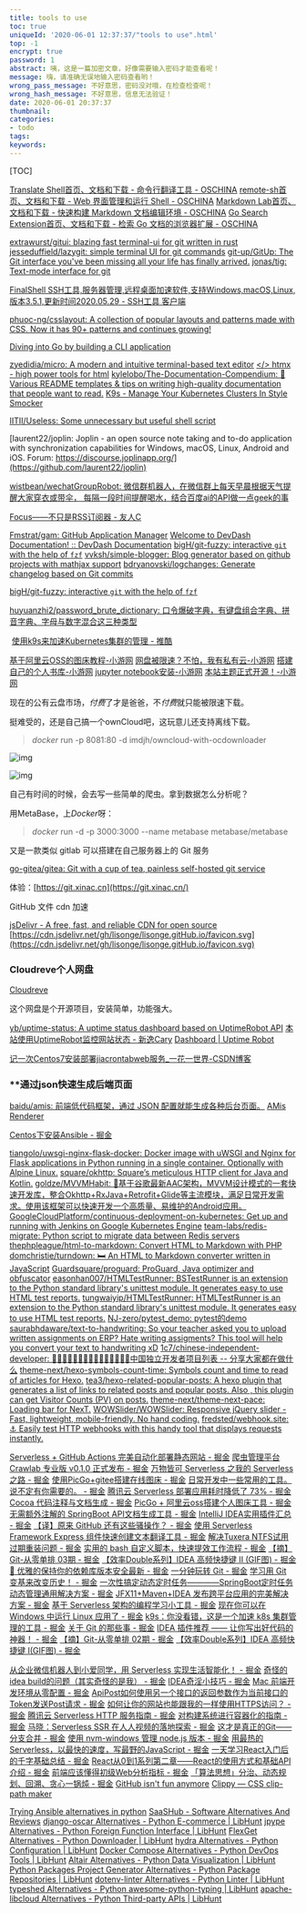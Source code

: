 ```yaml
---
title: tools to use
toc: true
uniqueId: '2020-06-01 12:37:37/"tools to use".html'
top: -1
encrypt: true
password: 1
abstract: 咦，这是一篇加密文章，好像需要输入密码才能查看呢！
message: 嗨，请准确无误地输入密码查看哟！
wrong_pass_message: 不好意思，密码没对哦，在检查检查呢！
wrong_hash_message: 不好意思，信息无法验证！
date: 2020-06-01 20:37:37
thumbnail:
categories:
- todo
tags:
keywords:
---
```



[TOC]

<!--more-->

[Translate Shell首页、文档和下载 - 命令行翻译工具 - OSCHINA](https://www.oschina.net/p/translate-shell)
[remote-sh首页、文档和下载 - Web 界面管理和运行 Shell - OSCHINA](https://www.oschina.net/p/remote-sh)
[Markdown Lab首页、文档和下载 - 快速构建 Markdown 文档编辑环境 - OSCHINA](https://www.oschina.net/p/markdown-lab)
[Go Search Extension首页、文档和下载 - 检索 Go 文档的浏览器扩展 - OSCHINA](https://www.oschina.net/p/go-search-extension)



[extrawurst/gitui: blazing fast terminal-ui for git written in rust](https://github.com/extrawurst/gitui)
[jesseduffield/lazygit: simple terminal UI for git commands](https://github.com/jesseduffield/lazygit)
[git-up/GitUp: The Git interface you've been missing all your life has finally arrived.](https://github.com/git-up/GitUp)
[jonas/tig: Text-mode interface for git](https://github.com/jonas/tig)



[FinalShell SSH工具,服务器管理,远程桌面加速软件,支持Windows,macOS,Linux,版本3.5.1,更新时间2020.05.29 - SSH工具 客户端](http://www.hostbuf.com/t/988.html)

[phuoc-ng/csslayout: A collection of popular layouts and patterns made with CSS. Now it has 90+ patterns and continues growing!](https://github.com/phuoc-ng/csslayout?utm_campaign=Django%2BNewsletter&utm_medium=web&utm_source=Django_Newsletter_25)

[Diving into Go by building a CLI application](https://eryb.space/2020/05/27/diving-into-go-by-building-a-cli-application.html)

[zyedidia/micro: A modern and intuitive terminal-based text editor](https://github.com/zyedidia/micro)
[</> htmx - high power tools for html](https://htmx.org/)
[kylelobo/The-Documentation-Compendium: 📢 Various README templates & tips on writing high-quality documentation that people want to read.](https://github.com/kylelobo/The-Documentation-Compendium/)
[K9s - Manage Your Kubernetes Clusters In Style](https://k9scli.io/)
[Smocker](https://smocker.dev/)

[IITII/Useless: Some unnecessary but useful shell script](https://github.com/IITII/Useless#FFmpegsh)

[laurent22/joplin: Joplin - an open source note taking and to-do application with synchronization capabilities for Windows, macOS, Linux, Android and iOS. Forum: https://discourse.joplinapp.org/](https://github.com/laurent22/joplin)

[wistbean/wechatGroupRobot: 微信群机器人，在微信群上每天早晨根据天气提醒大家穿衣或带伞， 每隔一段时间提醒喝水，结合百度ai的API做一点geek的事](https://github.com/wistbean/wechatGroupRobot)

[Focus——不只是RSS订阅器 - 友人C](https://www.ihewro.com/archives/948/)

[Fmstrat/gam: GitHub Application Manager](https://github.com/Fmstrat/gam)
[Welcome to DevDash Documentation! :: DevDash Documentation](https://thedevdash.com/)
[bigH/git-fuzzy: interactive `git` with the help of `fzf`](https://github.com/bigH/git-fuzzy)
[vvksh/simple-blogger: Blog generator based on github projects with mathjax support](https://github.com/vvksh/simple-blogger)
[bdryanovski/logchanges: Generate changelog based on Git commits](https://github.com/bdryanovski/logchanges)

[bigH/git-fuzzy: interactive `git` with the help of `fzf`](https://github.com/bigH/git-fuzzy)

[huyuanzhi2/password_brute_dictionary: 口令爆破字典，有键盘组合字典、拼音字典、字母与数字混合这三种类型](https://github.com/huyuanzhi2/password_brute_dictionary)

​	[使用k9s来加速Kubernetes集群的管理 - 推酷](https://www.tuicool.com/articles/mYVBvyI)

[基于阿里云OSS的图床教程-小游网](https://xiaoyou66.com/archives/774)
[网盘被限速？不怕，我有私有云-小游网](https://xiaoyou66.com/archives/769)
[搭建自己的个人书库-小游网](https://xiaoyou66.com/archives/1016)
[jupyter notebook安装-小游网](https://xiaoyou66.com/archives/1095)
[本站主题正式开源！-小游网](https://xiaoyou66.com/archives/1276)

现在的公有云盘市场，*付费*了才是爸爸，不*付费*就只能被限速下载。

挺难受的，还是自己搞一个ownCloud吧，这玩意儿还支持离线下载。

> *docker* run -p 8081:80 -d imdjh/owncloud-with-ocdownloader

![img](https://i.loli.net/2020/06/13/ZUNgGLi536y7vns.jpg)

![img](https://i.loli.net/2020/06/13/RieAxPmv7HuWk5f.jpg)

自己有时间的时候，会去写一些简单的爬虫。拿到数据怎么分析呢？

用MetaBase，上*Docker*呀：

> *docker* run -d -p 3000:3000 --name metabase metabase/metabase



又是一款类似 gitlab 可以搭建在自己服务器上的 Git 服务 

[go-gitea/gitea: Git with a cup of tea, painless self-hosted git service](https://github.com/go-gitea/gitea)

体验：[https://git.xinac.cn](https://git.xinac.cn/)



GitHub 文件 cdn 加速

[jsDelivr - A free, fast, and reliable CDN for open source](https://www.jsdelivr.com/?docs=gh)
[https://cdn.jsdelivr.net/gh/lisonge/lisonge.gitHub.io/favicon.svg](https://cdn.jsdelivr.net/gh/lisonge/lisonge.gitHub.io/favicon.svg)

### Cloudreve个人网盘

[Cloudreve](https://pan.cary.tech/)

这个网盘是个开源项目，安装简单，功能强大。



[yb/uptime-status: A uptime status dashboard based on UptimeRobot API](https://github.com/yb/uptime-status)
[本站使用UptimeRobot监控网站状态 - 新逸Cary](https://blog.xinac.cn/archives/uptimerobot)
[Dashboard | Uptime Robot](https://uptimerobot.com/dashboard#mainDashboard)



[记一次Centos7安装部署jiacrontabweb服务_一花一世界-CSDN博客](https://blog.csdn.net/llwy1428/article/details/102899282)

### **通过json快速生成后端页面

[baidu/amis: 前端低代码框架，通过 JSON 配置就能生成各种后台页面。](https://github.com/baidu/amis)
[AMis Renderer](https://baidu.github.io/amis/docs/intro?page=1)



[Centos下安装Ansible - 掘金](https://juejin.im/post/5d80da84e51d4562132031cd)



[tiangolo/uwsgi-nginx-flask-docker: Docker image with uWSGI and Nginx for Flask applications in Python running in a single container. Optionally with Alpine Linux.](https://github.com/tiangolo/uwsgi-nginx-flask-docker)
[square/okhttp: Square’s meticulous HTTP client for Java and Kotlin.](https://github.com/square/okhttp)
[goldze/MVVMHabit: 👕基于谷歌最新AAC架构，MVVM设计模式的一套快速开发库，整合Okhttp+RxJava+Retrofit+Glide等主流模块，满足日常开发需求。使用该框架可以快速开发一个高质量、易维护的Android应用。](https://github.com/goldze/MVVMHabit)
[GoogleCloudPlatform/continuous-deployment-on-kubernetes: Get up and running with Jenkins on Google Kubernetes Engine](https://github.com/GoogleCloudPlatform/continuous-deployment-on-kubernetes)
[team-labs/redis-migrate: Python script to migrate data between Redis servers](https://github.com/team-labs/redis-migrate)
[thephpleague/html-to-markdown: Convert HTML to Markdown with PHP](https://github.com/thephpleague/html-to-markdown)
[domchristie/turndown: 🛏 An HTML to Markdown converter written in JavaScript](https://github.com/domchristie/turndown)
[Guardsquare/proguard: ProGuard, Java optimizer and obfuscator](https://github.com/Guardsquare/proguard)
[easonhan007/HTMLTestRunner: BSTestRunner is an extension to the Python standard library's unittest module. It generates easy to use HTML test reports.](https://github.com/easonhan007/HTMLTestRunner)
[tungwaiyip/HTMLTestRunner: HTMLTestRunner is an extension to the Python standard library's unittest module. It generates easy to use HTML test reports.](https://github.com/tungwaiyip/HTMLTestRunner)
[NJ-zero/pytest_demo: pytest的demo](https://github.com/NJ-zero/pytest_demo)
[saurabhdaware/text-to-handwriting: So your teacher asked you to upload written assignments on ERP? Hate writing assigments? This tool will help you convert your text to handwriting xD](https://github.com/saurabhdaware/text-to-handwriting)
[1c7/chinese-independent-developer: 👩🏿‍💻👨🏾‍💻👩🏼‍💻👨🏽‍💻👩🏻‍💻中国独立开发者项目列表 -- 分享大家都在做什么](https://github.com/1c7/chinese-independent-developer)
[theme-next/hexo-symbols-count-time: Symbols count and time to read of articles for Hexo.](https://github.com/theme-next/hexo-symbols-count-time)
[tea3/hexo-related-popular-posts: A hexo plugin that generates a list of links to related posts and popular posts. Also , this plugin can get Visitor Counts (PV) on posts.](https://github.com/tea3/hexo-related-popular-posts)
[theme-next/theme-next-pace: Loading bar for NexT.](https://github.com/theme-next/theme-next-pace)
[WOWSlider/WOWSlider: Responsive jQuery slider - Fast, lightweight, mobile-friendly. No hand coding.](https://github.com/WOWSlider/WOWSlider)
[fredsted/webhook.site: ⚓️ Easily test HTTP webhooks with this handy tool that displays requests instantly.](https://github.com/fredsted/webhook.site)



[Serverless + GitHub Actions 完美自动化部署静态网站 - 掘金](https://juejin.im/post/5eeb2b00f265da02b643189e)
[爬虫管理平台 Crawlab 专业版 v0.1.0 正式发布 - 掘金](https://juejin.im/post/5ee9e10ff265da02a224811b)
[万物皆可 Serverless 之我的 Serverless 之路 - 掘金](https://juejin.im/post/5ee9d2ede51d4573c7592b3f)
[使用PicGo+gitee搭建在线图床 - 掘金](https://juejin.im/post/5ee9b894e51d45740950c3bf)
[日常开发中一些常用的工具。说不定有你需要的。 - 掘金](https://juejin.im/post/5ee8d5b36fb9a047d45bb8af)
[腾讯云 Serverless 部署应用耗时降低了 73% - 掘金](https://juejin.im/post/5ee759006fb9a047d45bb673)
[Cocoa 代码注释与文档生成 - 掘金](https://juejin.im/post/5ee70d7ff265da76d66c3c60)
[PicGo + 阿里云oss搭建个人图床工具 - 掘金](https://juejin.im/post/5ee57fb3518825433e1fc4ad)
[无需额外注解的 SpringBoot API文档生成工具 - 掘金](https://juejin.im/post/5ee623f7f265da770f52132d)
[IntelliJ IDEA实用插件汇总 - 掘金](https://juejin.im/post/5ee443bf51882543464b28f4)
[【译】原来 GitHub 还有这些骚操作？ - 掘金](https://juejin.im/post/5ee2df3cf265da771c780138)
[使用 Serverless Framework Express 组件快速创建文本翻译工具 - 掘金](https://juejin.im/post/5ee1d5ea5188253683550d32)
[解决Tuxera NTFS试用过期重装问题 - 掘金](https://juejin.im/post/5ee191a0518825430649be3e)
[实用的 bash 自定义脚本，快速提效工作流程 - 掘金](https://juejin.im/post/5ee0cf2151882522c3690a52)
[【摘】Git-从零单排 03期 - 掘金](https://juejin.im/post/5edbc809518825433139fdfe)
[【效率Double系列】IDEA 高频快捷键 Ⅱ (GIF图) - 掘金](https://juejin.im/post/5edc4a7be51d457b3f4a13a7)
[🌳 优雅的保持你的依赖库版本安全最新 - 掘金](https://juejin.im/post/5ed7bab86fb9a047ca10e8ed)
[一分钟玩转 Git - 掘金](https://juejin.im/post/5ed99a166fb9a047ff1ab4e0)
[学习用 Git 变基来改变历史！ - 掘金](https://juejin.im/post/5ed7b02fe51d457867169a7b)
[一次性搞定动态定时任务————SpringBoot定时任务动态管理通用解决方案 - 掘金](https://juejin.im/post/5ed617966fb9a047ff1ab201)
[JFX11+Maven+IDEA 发布跨平台应用的完美解决方案 - 掘金](https://juejin.im/post/5ed54e39f265da76fd4ee5d6)
[基于 Serverless 架构的编程学习小工具 - 掘金](https://juejin.im/post/5ed5b7e46fb9a047e02ef6ab)
[现在你可以在 Windows 中运行 Linux 应用了 - 掘金](https://juejin.im/post/5ed3d099518825432632916b)
[k9s：你没看错，这是一个加速 k8s 集群管理的工具 - 掘金](https://juejin.im/post/5ed3d11751882542f871dbcc)
[关于 Git 的那些事 - 掘金](https://juejin.im/post/5ed38c25e51d4578504a848e)
[IDEA 插件推荐 —— 让你写出好代码的神器！ - 掘金](https://juejin.im/post/5ed3684fe51d4578740f66bd)
[【摘】Git-从零单排 02期 - 掘金](https://juejin.im/post/5ed267fc6fb9a047ea45d4ed)
[【效率Double系列】IDEA 高频快捷键 Ⅰ(GIF图) - 掘金](https://juejin.im/post/5ed222d35188254340630359)



[从企业微信机器人到小爱同学，用 Serverless 实现生活智能化！ - 掘金](https://juejin.im/post/5ece5a516fb9a047b11b4a90)
[奇怪的idea build的问题（其实奇怪的是我） - 掘金](https://juejin.im/post/5ecb7e2ce51d45786973bb3d)
[IDEA奇淫小技巧 - 掘金](https://juejin.im/post/5ecc6e1d518825431f7c5a65)
[Mac 前端开发环境从零配置 - 掘金](https://juejin.im/post/5ecb3dd2e51d4578a12e23ba)
[ApiPost如何使用另一个接口的返回参数作为当前接口的Token发送Post请求 - 掘金](https://juejin.im/post/5ec79291e51d4578761ff36c)
[如何让你的网站也能跟我的一样使用HTTPS访问？ - 掘金](https://juejin.im/post/5ec690fe6fb9a047e16c77ff)
[腾讯云 Serverless HTTP 服务指南 - 掘金](https://juejin.im/post/5ec6759ff265da76de5cd017)
[对构建系统进行容器化的指南 - 掘金](https://juejin.im/post/5ec68913518825431f7c53f4)
[马晓：Serverless SSR 在人人视频的落地探索 - 掘金](https://juejin.im/post/5ec61edb51882543004490ef)
[这才是真正的Git——分支合并 - 掘金](https://juejin.im/post/5ec6067f6fb9a047f0125b4b)
[使用 nvm-windows 管理 node.js 版本 - 掘金](https://juejin.im/post/5ec55adfe51d4578504a72fe)
[用最热的Serverless，以最快的速度，写最野的JavaScript - 掘金](https://juejin.im/post/5eea075751882565de26c334)
[一天学习React入门后的千字基础总结 - 掘金](https://juejin.im/post/5eeb1fcdf265da02ec0bbf51)
[React从0到1系列第二章——React的使用方式和基础API介绍 - 掘金](https://juejin.im/post/5edf95e66fb9a047f61057f6)
[前端应该懂得初级Web分析指标 - 掘金](https://juejin.im/post/5ee4c3d9f265da771066eb73)
[「算法思想」分治、动态规划、回溯、贪心一锅炖 - 掘金](https://juejin.im/post/5ee4f5bfe51d457b3f4a1fc0)
[GitHub isn't fun anymore](https://jaredpalmer.com/github-isnt-fun-anymore)
[Clippy — CSS clip-path maker](https://bennettfeely.com/clippy/)



[Trying Ansible alternatives in python](http://blog.rfox.eu/en/Explorations/Trying_Ansible_alternatives_in_python.html)
[SaaSHub - Software Alternatives And Reviews](https://www.saashub.com/)
[django-oscar Alternatives - Python E-commerce | LibHunt](https://python.libhunt.com/django-oscar-alternatives)
[jpype Alternatives - Python Foreign Function Interface | LibHunt](https://python.libhunt.com/jpype-alternatives)
[FlexGet Alternatives - Python Downloader | LibHunt](https://python.libhunt.com/flexget-alternatives)
[hydra Alternatives - Python Configuration | LibHunt](https://python.libhunt.com/hydra-alternatives)
[Docker Compose Alternatives - Python DevOps Tools | LibHunt](https://python.libhunt.com/compose-alternatives)
[Altair Alternatives - Python Data Visualization | LibHunt](https://python.libhunt.com/altair-alternatives)
[Python Packages Project Generator Alternatives - Python Package Repositories | LibHunt](https://python.libhunt.com/python-package-template-alternatives)
[dotenv-linter Alternatives - Python Linter | LibHunt](https://python.libhunt.com/dotenv-linter-alternatives)
[typeshed Alternatives - Python awesome-python-typing | LibHunt](https://python.libhunt.com/typeshed-alternatives)
[apache-libcloud Alternatives - Python Third-party APIs | LibHunt](https://python.libhunt.com/libcloud-alternatives)

